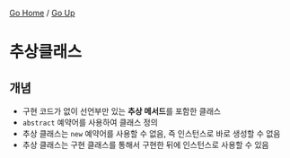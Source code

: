 [Go Home](https://github.com/devJRL/CodeLab-JAVA-Basic#codelab-java-basic) / [Go Up](..)

# 추상클래스 

## 개념 

- 구현 코드가 없이 선언부만 있는 **추상 메서드**를 포함한 클래스  
- `abstract` 예약어를 사용하여 클래스 정의  
- 추상 클래스는 `new` 예약어를 사용할 수 없음, 즉 인스턴스로 바로 생성할 수 없음  
- 추상 클래스는 구현 클래스를 통해서 구현한 뒤에 인스턴스로 사용할 수 있음  